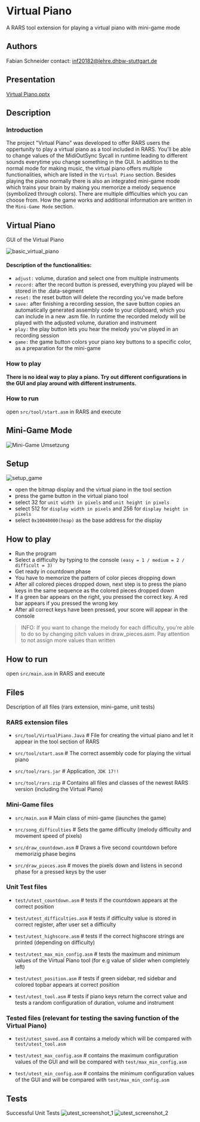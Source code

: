 # Virtual Piano

A RARS tool extension for playing a virtual piano with mini-game mode

## Authors

Fabian Schneider 
contact: inf20182@lehre.dhbw-stuttgart.de

## Presentation
[Virtual Piano.pptx](https://github.com/Fabian-Schneider01/Virtual-Piano/files/7489061/Virtual.Piano.pptx)

## Description

### Introduction

The project "Virtual Piano" was developed to offer RARS users the oppertunity to play a virtual piano as a tool included in RARS. You'll be able to change values of the MidiOutSync Sycall in runtime leading to different sounds everytime you change something in the GUI. 
In addition to the normal mode for making music, the virtual piano offers multiple functionalities, which are listed in the `Virtual Piano` section. Besides playing the piano normally there is also an integrated mini-game mode which trains your brain by making you memorize a melody sequence (symbolized through colors). There are multiple difficulties  which you can choose from. How the game works and additional information are written in the `Mini-Game Mode` section.

## Virtual Piano
GUI of the Virtual Piano

![basic_virtual_piano](https://user-images.githubusercontent.com/81293687/140512151-ba5aa52b-e2ef-447d-b806-8cf9025b8b2f.jpg)

#### Description of the functionalities:
* `adjust:` volume, duration and select one from multiple instruments
* `record:` after the record button is pressed, everything you played will be stored in the .data-segment
* `reset:` the reset button will delete the recording you've made before
* `save:` after finishing a recording session, the save button copies an automatically generated assembly code to your clipboard, which you can include in a new .asm file. In runtime the recorded melody will be played with the adjusted volume, duration and instrument
* `play:` the play button lets you hear the melody you've played in an recording session
* `game:` the game button colors your piano key buttons to a specific color, as a preparation for the mini-game

### How to play

**There is no ideal way to play a piano. Try out different configurations in the GUI and play around with different instruments.**

### How to run
open `src/tool/start.asm` in RARS and execute                          
 
## Mini-Game Mode
![Mini-Game Umsetzung](https://user-images.githubusercontent.com/81293687/140580003-85e34c3e-61ae-4353-af74-1e2c7a1d816e.jpg)

## Setup
![setup_game](https://user-images.githubusercontent.com/81293687/140581464-cf2ed43b-c73f-4db8-b862-1c5fcdf5ad28.jpg)

* open the bitmap display and the virtual piano in the tool section
* press the game button in the virtual piano tool
* select 32 for `unit width in pixels` and `unit height in pixels`
* select 512 for `display width in pixels` and 256 for `display height in pixels`
* select `0x10040000(heap)` as the base address for the display

## How to play

* Run the program
* Select a difficulty by typing to the console `(easy = 1 / medium = 2 / difficult = 3)`
* Get ready in countdown phase
* You have to memorize the pattern of color pieces dropping down
* After all colored pieces dropped down, next step is to press the piano keys in the same sequence as the colored pieces dropped down
* If a green bar appears on the right, you pressed the correct key. A red bar appears if you pressed the wrong key
* After all correct keys have been pressed, your score will appear in the console
> INFO: If you want to change the melody for each difficulty, you're able to do so by changing pitch values in draw_pieces.asm. 
> Pay attention to not assign more values than written

## How to run

open `src/main.asm` in RARS and execute

## Files
Description of all files (rars extension, mini-game, unit tests)
### RARS extension files

* `src/tool/VirtualPiano.Java` # File for creating the virtual piano and let it appear in the tool section of RARS

* `src/tool/start.asm` # The correct assembly code for playing the virtual piano

* `src/tool/rars.jar` # Application, `JDK 17!!`

* `src/tool/rars.zip` # Contains all files and classes of the newest RARS version (including the Virtual Piano)

### Mini-Game files

* `src/main.asm` # Main class of mini-game (launches the game)

* `src/song_difficulties` # Sets the game difficulty (melody difficulty and movement speed of pixels)

* `src/draw_countdown.asm` # Draws a five second countdown before memorizig phase begins

* `src/draw_pieces.asm` # moves the pixels down and listens in second phase for a pressed keys by the user

### Unit Test files

* `test/utest_countdown.asm` # tests if the countdown appears at the correct position

* `test/utest_difficulties.asm` # tests if difficulty value is stored in correct register, after user set a difficulty

* `test/utest_highscore.asm` # tests if the correct highscore strings are printed (depending on difficulty)

* `test/utest_max_min_config.asm` # tests the maximum and minimum values of the Virtual Piano tool (for e.g value of slider when completely left)

* `test/utest_position.asm` # tests if green sidebar, red sidebar and colored topbar appears at correct position

* `test/utest_tool.asm` # tests if piano keys return the correct value and tests a random configuration of duration, volume and instrument

### Tested files (relevant for testing the saving function of the Virtual Piano)

* `test/utest_saved.asm` # contains a melody which will be compared with `test/utest_tool.asm`

* `test/utest_max_config.asm` # contains the maximum configuration values of the GUI and will be compared with `test/max_min_config.asm`

* `test/utest_min_config.asm` # contains the minimum configuration values of the GUI and will be compared with `test/max_min_config.asm`

## Tests
Successful Unit Tests
![utest_screenshot_1](https://user-images.githubusercontent.com/81293687/140469724-cee143c6-4dda-4fcd-83f2-bab549457e64.jpg)
![utest_screenshot_2](https://user-images.githubusercontent.com/81293687/140469817-8f004696-bf07-45da-bb74-fc0ff71fcbd9.jpg)
